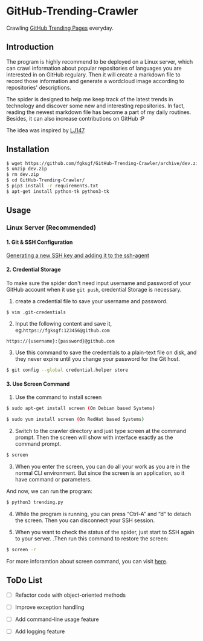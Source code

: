 # GitHub-Trending-Crawler

Crawling [GitHub Trending Pages](https://github.com/trending/) everyday.


## Introduction

The program is highly recommend to be deployed on a Linux server, which can crawl information about popular repositories of languages you are interested in on GitHub regulary. Then it will create a markdown file to record those information and generate a wordcloud image according to repositories' descriptions.

The spider is designed to help me keep track of the latest trends in technology and discover some new and interesting repositories. In fact, reading the newest markdown file has become a part of my daily routines. Besides, it can also increase contributions on GitHub :P

The idea was inspired by [LJ147](https://github.com/LJ147/GithubTrending).


## Installation

``` bash
$ wget https://github.com/fgksgf/GitHub-Trending-Crawler/archive/dev.zip
$ unzip dev.zip
$ rm dev.zip
$ cd GitHub-Trending-Crawler/
$ pip3 install -r requirements.txt
$ apt-get install python-tk python3-tk
```


## Usage

### Linux Server (Recommended)

#### 1. Git & SSH Configuration
[Generating a new SSH key and adding it to the ssh-agent](https://help.github.com/articles/generating-a-new-ssh-key-and-adding-it-to-the-ssh-agent/)

#### 2. Credential Storage
To make sure the spider don't need input username and password of your GitHub account when it use `git push`, credential Storage is necessary.

1. create a credential file to save your username and password.
``` bash
$ vim .git-credentials
```
2. Input the following content and save it, eg.`https://fgksgf:123456@github.com`
```
https://{username}:{password}@github.com
```
3. Use this command to save the credentials to a plain-text file on disk, and they never expire until you change your password for the Git host.
``` bash
$ git config --global credential.helper store
```

#### 3. Use Screen Command
1. Use the command to install screen
``` bash
$ sudo apt-get install screen (On Debian based Systems)
```
``` bash
$ sudo yum install screen (On RedHat based Systems)
```

2. Switch to the crawler directory and just type screen at the command prompt. Then the screen will show with interface exactly as the command prompt.
``` bash
$ screen
```

3. When you enter the screen, you can do all your work as you are in the normal CLI environment. But since the screen is an application, so it have command or parameters.

And now, we can run the program:
``` bash
$ python3 trending.py 
```
4. While the program is running, you can press “Ctrl-A” and “d“ to detach the screen. Then you can disconnect your SSH session.

5. When you want to check the status of the spider, just  start to SSH again to your server. .Then run this command to restore the screen:
``` bash
$ screen -r
```

For more inforamtion about screen command, you can visit [here](https://www.tecmint.com/screen-command-examples-to-manage-linux-terminals/).


## ToDo List

- [ ] Refactor code with object-oriented methods
- [ ] Improve exception handling
- [ ] Add command-line usage feature
- [ ] Add logging feature

